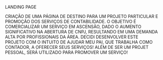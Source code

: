 LANDING PAGE

CRIAÇÃO DE UMA PÁGINA DE DESTINO PARA UM PROJETO PARTICULAR E PROMOÇÃO DOS SERVIÇOS DE CONTABILIDADE. 
O OBJETIVO É COMERCIALIZAR UM SERVIÇO EM ASCENSÃO, DADO O AUMENTO SIGNIFICATIVO NA ABERTURA DE CNPJ, RESULTANDO EM UMA DEMANDA ALTA POR PROFISSIONAIS DA ÁREA. 
DECIDI DESENVOLVER ESTE PROJETO COM O INTUITO DE AJUDAR MEU PAI, QUE TRABALHA COMO CONTADOR, A OFERECER SEUS SERVIÇOS! 
ALÉM DE SER UM PROJET PESSOAL, SERÁ UTILIZADO PARA PROMOVER UM SERVIÇO!
